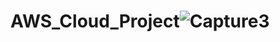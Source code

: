 # AWS_Cloud_Project![Capture3](https://github.com/droliva10/AWS_Cloud_Project/assets/76188926/f1461b5c-9440-4103-9323-920a9bfece9f)
